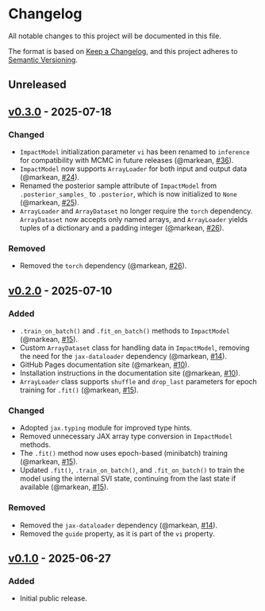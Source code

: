 # Changelog

All notable changes to this project will be documented in this file.

The format is based on [Keep a Changelog](https://keepachangelog.com/en/1.1.0/),
and this project adheres to [Semantic Versioning](https://semver.org/spec/v2.0.0.html).


## Unreleased

## [v0.3.0](https://github.com/markean/aimz/releases/tag/v0.3.0) - 2025-07-18
### Changed

- `ImpactModel` initialization parameter `vi` has been renamed to `inference` for compatibility with MCMC in future releases (@markean, [#36](https://github.com/markean/aimz/issues/36)).
- `ImpactModel` now supports `ArrayLoader` for both input and output data (@markean, [#24](https://github.com/markean/aimz/issues/24)).
- Renamed the posterior sample attribute of `ImpactModel` from `.posterior_samples_` to `.posterior`, which is now initialized to `None` (@markean, [#25](https://github.com/markean/aimz/issues/25)).
- `ArrayLoader` and `ArrayDataset` no longer require the `torch` dependency. `ArrayDataset` now accepts only named arrays, and `ArrayLoader` yields tuples of a dictionary and a padding integer (@markean, [#26](https://github.com/markean/aimz/issues/26)).

### Removed

- Removed the `torch` dependency (@markean, [#26](https://github.com/markean/aimz/issues/26)).


## [v0.2.0](https://github.com/markean/aimz/releases/tag/v0.2.0) - 2025-07-10
### Added

- `.train_on_batch()` and `.fit_on_batch()` methods to `ImpactModel` (@markean, [#15](https://github.com/markean/aimz/issues/15)).
- Custom `ArrayDataset` class for handling data in `ImpactModel`, removing the need for the `jax-dataloader` dependency (@markean, [#14](https://github.com/markean/aimz/issues/14)).
- GitHub Pages documentation site (@markean, [#10](https://github.com/markean/aimz/issues/10)).
- Installation instructions in the documentation site (@markean, [#10](https://github.com/markean/aimz/issues/10)).
- `ArrayLoader` class supports `shuffle` and `drop_last` parameters for epoch training for `.fit()` (@markean, [#15](https://github.com/markean/aimz/issues/15)).

### Changed

- Adopted `jax.typing` module for improved type hints.
- Removed unnecessary JAX array type conversion in `ImpactModel` methods.
- The `.fit()` method now uses epoch-based (minibatch) training (@markean, [#15](https://github.com/markean/aimz/issues/15)).
- Updated `.fit()`, `.train_on_batch()`, and `.fit_on_batch()` to train the model using the internal SVI state, continuing from the last state if available (@markean, [#15](https://github.com/markean/aimz/issues/15)).

### Removed

- Removed the `jax-dataloader` dependency (@markean, [#14](https://github.com/markean/aimz/issues/14)).
- Removed the `guide` property, as it is part of the `vi` property.


## [v0.1.0](https://github.com/markean/aimz/releases/tag/v0.1.0) - 2025-06-27
### Added
- Initial public release.
